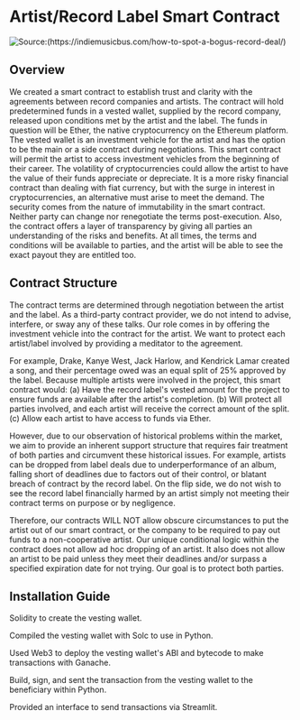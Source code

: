# Artist/Record Label Smart Contract

![Source:(https://indiemusicbus.com/how-to-spot-a-bogus-record-deal/)](bogus.jpg)

## Overview

We created a smart contract to establish trust and clarity with the agreements between record companies and artists. The contract will hold predetermined funds in a vested wallet, supplied by the record company, released upon conditions met by the artist and the label. The funds in question will be Ether, the native cryptocurrency on the Ethereum platform. The vested wallet is an investment vehicle for the artist and has the option to be the main or a side contract during negotiations. This smart contract will permit the artist to access investment vehicles from the beginning of their career. The volatility of cryptocurrencies could allow the artist to have the value of their funds appreciate or depreciate. It is a more risky financial contract than dealing with fiat currency, but with the surge in interest in cryptocurrencies, an alternative must arise to meet the demand. The security comes from the nature of immutability in the smart contract. Neither party can change nor renegotiate the terms post-execution. Also, the contract offers a layer of transparency by giving all parties an understanding of the risks and benefits. At all times, the terms and conditions will be available to parties, and the artist will be able to see the exact payout they are entitled too.

## Contract Structure

The contract terms are determined through negotiation between the artist and the label. As a third-party contract provider, we do not intend to advise, interfere, or sway any of these talks. Our role comes in by offering the investment vehicle into the contract for the artist. We want to protect each artist/label involved by providing a meditator to the agreement. 

For example, Drake, Kanye West, Jack Harlow, and Kendrick Lamar created a song, and their percentage owed was an equal split of 25% approved by the label. Because multiple artists were involved in the project, this smart contract would:
  (a) Have the record label's vested amount for the project to ensure funds are available after the artist's completion.
  (b) Will protect all parties involved, and each artist will receive the correct amount of the split.
  (c) Allow each artist to have access to funds via Ether.

However, due to our observation of historical problems within the market, we aim to provide an inherent support structure that requires fair treatment of both parties and circumvent these historical issues. For example, artists can be dropped from label deals due to underperformance of an album, falling short of deadlines due to factors out of their control, or blatant breach of contract by the record label. On the flip side, we do not wish to see the record label financially harmed by an artist simply not meeting their contract terms on purpose or by negligence. 

Therefore, our contracts WILL NOT allow obscure circumstances to put the artist out of our smart contract, or the company to be required to pay out funds to a non-cooperative artist. Our unique conditional logic within the contract does not allow ad hoc dropping of an artist. It also does not allow an artist to be paid unless they meet their deadlines and/or surpass a specified expiration date for not trying. 
Our goal is to protect both parties. 

## Installation Guide

Solidity to create the vesting wallet.

Compiled the vesting wallet with Solc to use in Python.

Used Web3 to deploy the vesting wallet's ABI and bytecode to make transactions with Ganache.

Build, sign, and sent the transaction from the vesting wallet to the beneficiary within Python.

Provided an interface to send transactions via Streamlit.

